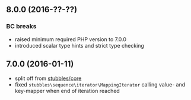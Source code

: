8.0.0 (2016-??-??)
------------------

### BC breaks

  * raised minimum required PHP version to 7.0.0
  * introduced scalar type hints and strict type checking


7.0.0 (2016-01-11)
------------------

  * split off from [stubbles/core](https://github.com/stubbles/stubbles-core)
  * fixed `stubbles\sequence\iterator\MappingIterator` calling value- and key-mapper when end of iteration reached
